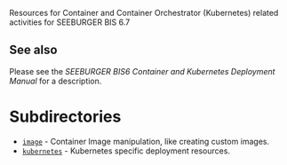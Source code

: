 Resources for Container and Container Orchestrator (Kubernetes) related activities for SEEBURGER BIS 6.7

## See also

Please see the *SEEBURGER BIS6 Container and Kubernetes Deployment Manual* for a description.

# Subdirectories

* [`image`](image/) - Container Image manipulation, like creating custom images.
* [`kubernetes`](kubernetes/) - Kubernetes specific deployment resources.
